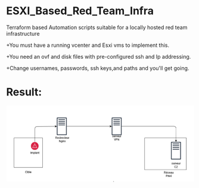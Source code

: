 # ESXI_Based_Red_Team_Infra

Terraform based Automation scripts suitable for a locally hosted red team infrastructure

+You must have a running vcenter and Esxi vms to implement this.

+You need an ovf and disk files with pre-configured ssh and Ip addressing.

+Change usernames, passwords, ssh keys,and paths and you'll get going.

# Result:

![alt text](https://github.com/Anass-bekar/ESXI_Based_Red_Team_Infra/blob/main/RedTeamInfraLayout.PNG?raw=true)

